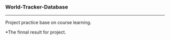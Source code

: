 ### World-Tracker-Database

<hr/>
<p>Project practice base on course learning.</p>
<p>*The finnal result for project.</p>
